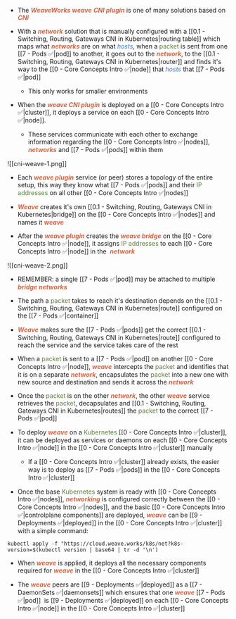- The <b><i><span style="color:#d46644">WeaveWorks weave</span></i></b> <b><i><span style="color:#d46644">CNI plugin</span></i></b> is one of many solutions based on <b><i><span style="color:#d46644">CNI</span></i></b>

- With a <b><i><span style="color:#d46644">network</span></i></b> solution that is manually configured with a [[0.1 - Switching, Routing, Gateways CNI in Kubernetes|routing table]] which maps what <b><i><span style="color:#d46644">networks</span></i></b> are on what <i><span style="color:#477bbe">hosts</span></i>, when a <span style="color:#5c7e3e">packet</span> is sent from one [[7 - Pods ✅|pod]] to another, it goes out to the <b><i><span style="color:#d46644">network</span></i></b>, to the [[0.1 - Switching, Routing, Gateways CNI in Kubernetes|router]] and finds it's way to the [[0 - Core Concepts Intro ✅|node]] that <i><span style="color:#477bbe">hosts</span></i> that [[7 - Pods ✅|pod]]
	- This only works for smaller environments

- When the <b><i><span style="color:#d46644">weave CNI plugin</span></i></b> is deployed on a [[0 - Core Concepts Intro ✅|cluster]], it deploys a service on each [[0 - Core Concepts Intro ✅|node]].
	- These services communicate with each other to exchange information regarding the [[0 - Core Concepts Intro ✅|nodes]], <b><i><span style="color:#d46644">networks</span></i></b> and [[7 - Pods ✅|pods]] within them

![[cni-weave-1.png]]

- Each <b><i><span style="color:#d46644">weave plugin</span></i></b> service (or peer) stores a topology of the entire setup, this way they know what [[7 - Pods ✅|pods]] and their <span style="color:#5c7e3e">IP addresses</span> on all other [[0 - Core Concepts Intro ✅|nodes]]

- <b><i><span style="color:#d46644">Weave</span></i></b> creates it's own [[0.1 - Switching, Routing, Gateways CNI in Kubernetes|bridge]] on the [[0 - Core Concepts Intro ✅|nodes]] and names it <b><i><span style="color:#d46644">weave</span></i></b>

- After the <b><i><span style="color:#d46644">weave plugin</span></i></b> creates the <b><i><span style="color:#d46644">weave bridge</span></i></b> on the [[0 - Core Concepts Intro ✅|node]], it assigns <span style="color:#5c7e3e">IP addresses</span> to each [[0 - Core Concepts Intro ✅|node]] in the  <b><i><span style="color:#d46644">network</span></i></b>

![[cni-weave-2.png]]

- REMEMBER: a single [[7 - Pods ✅|pod]] may be attached to multiple <b><i><span style="color:#d46644">bridge networks</span></i></b>

- The path a <span style="color:#5c7e3e">packet</span> takes to reach it's destination depends on the [[0.1 - Switching, Routing, Gateways CNI in Kubernetes|route]] configured on the [[7 - Pods ✅|container]]

- <b><i><span style="color:#d46644">Weave</span></i></b> makes sure the [[7 - Pods ✅|pods]] get the correct [[0.1 - Switching, Routing, Gateways CNI in Kubernetes|route]] configured to reach the service and the service takes care of the rest

- When a <span style="color:#5c7e3e">packet</span> is sent to a [[7 - Pods ✅|pod]] on another [[0 - Core Concepts Intro ✅|node]], <b><i><span style="color:#d46644">weave</span></i></b> intercepts the <span style="color:#5c7e3e">packet</span> and identifies that it is on a separate <b><i><span style="color:#d46644">network</span></i></b>, encapsulates the <span style="color:#5c7e3e">packet</span> into a new one with new source and destination and sends it across the <b><i><span style="color:#d46644">network</span></i></b>

- Once the <span style="color:#5c7e3e">packet</span> is on the other <b><i><span style="color:#d46644">network</span></i></b>, the other <b><i><span style="color:#d46644">weave</span></i></b> service retrieves the <span style="color:#5c7e3e">packet</span>, decapsulates and [[0.1 - Switching, Routing, Gateways CNI in Kubernetes|routes]] the <span style="color:#5c7e3e">packet</span> to the correct [[7 - Pods ✅|pod]]

- To deploy <b><i><span style="color:#d46644">weave</span></i></b> on a <span style="color:#5c7e3e">Kubernetes</span> [[0 - Core Concepts Intro ✅|cluster]], it can be deployed as services or daemons on each [[0 - Core Concepts Intro ✅|node]] in the [[0 - Core Concepts Intro ✅|cluster]] manually
	- If a [[0 - Core Concepts Intro ✅|cluster]] already exists, the easier way is to deploy as [[7 - Pods ✅|pods]] in the [[0 - Core Concepts Intro ✅|cluster]]

- Once the base <span style="color:#5c7e3e">Kubernetes</span> system is ready with [[0 - Core Concepts Intro ✅|nodes]], <b><i><span style="color:#d46644">networking</span></i></b> is configured correctly between the [[0 - Core Concepts Intro ✅|nodes]], and the basic [[0 - Core Concepts Intro ✅|controlplane components]] are deployed, <b><i><span style="color:#d46644">weave</span></i></b> can be [[9 - Deployments ✅|deployed]] in the [[0 - Core Concepts Intro ✅|cluster]] with a simple command:

`kubectl apply -f "https://cloud.weave.works/k8s/net?k8s-version=$(kubectl version | base64 | tr -d '\n')`

- When <b><i><span style="color:#d46644">weave</span></i></b> is applied, it deploys all the necessary components required for <b><i><span style="color:#d46644">weave</span></i></b> in the [[0 - Core Concepts Intro ✅|cluster]]

- The <b><i><span style="color:#d46644">weave</span></i></b> peers are [[9 - Deployments ✅|deployed]] as a [[7 - DaemonSets ✅|daemonsets]] which ensures that one <b><i><span style="color:#d46644">weave</span></i></b> [[7 - Pods ✅|pod]]  is [[9 - Deployments ✅|deployed]] on each [[0 - Core Concepts Intro ✅|node]] in the [[0 - Core Concepts Intro ✅|cluster]]